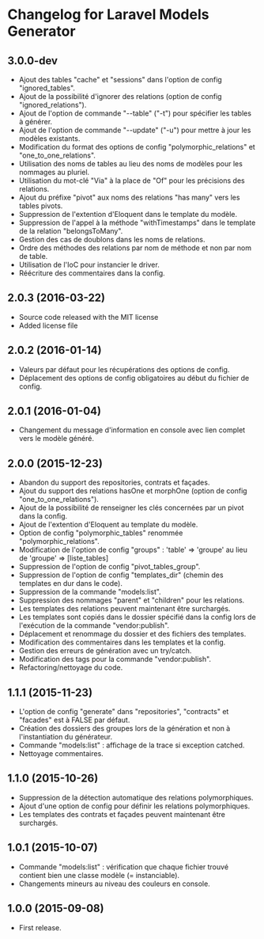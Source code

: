 Changelog for Laravel Models Generator
======================================

3.0.0-dev
------------------

- Ajout des tables "cache" et "sessions" dans l'option de config "ignored_tables".
- Ajout de la possibilité d'ignorer des relations (option de config "ignored_relations").
- Ajout de l'option de commande "--table" ("-t") pour spécifier les tables à générer.
- Ajout de l'option de commande "--update" ("-u") pour mettre à jour les modèles existants.
- Modification du format des options de config "polymorphic_relations" et "one_to_one_relations".
- Utilisation des noms de tables au lieu des noms de modèles pour les nommages au pluriel.
- Utilisation du mot-clé "Via" à la place de "Of" pour les précisions des relations.
- Ajout du préfixe "pivot" aux noms des relations "has many" vers les tables pivots.
- Suppression de l'extention d'Eloquent dans le template du modèle.
- Suppression de l'appel à la méthode "withTimestamps" dans le template de la relation "belongsToMany".
- Gestion des cas de doublons dans les noms de relations.
- Ordre des méthodes des relations par nom de méthode et non par nom de table.
- Utilisation de l'IoC pour instancier le driver.
- Réécriture des commentaires dans la config.

2.0.3 (2016-03-22)
------------------

- Source code released with the MIT license
- Added license file

2.0.2 (2016-01-14)
------------------

- Valeurs par défaut pour les récupérations des options de config.
- Déplacement des options de config obligatoires au début du fichier de config.

2.0.1 (2016-01-04)
------------------

- Changement du message d'information en console avec lien complet vers le modèle généré.

2.0.0 (2015-12-23)
------------------

- Abandon du support des repositories, contrats et façades.
- Ajout du support des relations hasOne et morphOne (option de config "one_to_one_relations").
- Ajout de la possibilité de renseigner les clés concernées par un pivot dans la config.
- Ajout de l'extention d'Eloquent au template du modèle.
- Option de config "polymorphic_tables" renommée "polymorphic_relations".
- Modification de l'option de config "groups" : 'table' => 'groupe' au lieu de 'groupe' => [liste_tables]
- Suppression de l'option de config "pivot_tables_group".
- Suppression de l'option de config "templates_dir" (chemin des templates en dur dans le code).
- Suppression de la commande "models:list".
- Suppression des nommages "parent" et "children" pour les relations.
- Les templates des relations peuvent maintenant être surchargés.
- Les templates sont copiés dans le dossier spécifié dans la config lors de l'exécution de la commande "vendor:publish".
- Déplacement et renommage du dossier et des fichiers des templates.
- Modification des commentaires dans les templates et la config.
- Gestion des erreurs de génération avec un try/catch.
- Modification des tags pour la commande "vendor:publish".
- Refactoring/nettoyage du code.

1.1.1 (2015-11-23)
------------------

- L'option de config "generate" dans "repositories", "contracts" et "facades" est à FALSE par défaut.
- Création des dossiers des groupes lors de la génération et non à l'instantiation du générateur.
- Commande "models:list" : affichage de la trace si exception catched.
- Nettoyage commentaires.

1.1.0 (2015-10-26)
------------------

- Suppression de la détection automatique des relations polymorphiques.
- Ajout d'une option de config pour définir les relations polymorphiques.
- Les templates des contrats et façades peuvent maintenant être surchargés.

1.0.1 (2015-10-07)
------------------

- Commande "models:list" : vérification que chaque fichier trouvé contient bien une classe modèle (= instanciable).
- Changements mineurs au niveau des couleurs en console.

1.0.0 (2015-09-08)
------------------

- First release.
